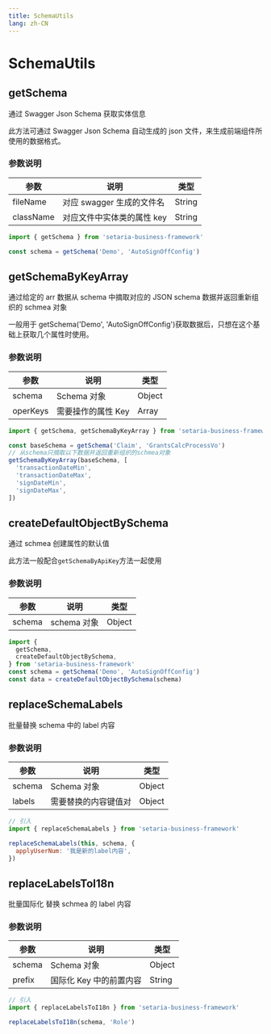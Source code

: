 ```yaml
---
title: SchemaUtils
lang: zh-CN
---
```


# SchemaUtils

## getSchema

通过 Swagger Json Schema 获取实体信息

此方法可通过 Swagger Json Schema 自动生成的 json 文件，来生成前端组件所使用的数据格式。

### 参数说明

| 参数      | 说明                       | 类型   |
| --------- | -------------------------- | ------ |
| fileName  | 对应 swagger 生成的文件名  | String |
| className | 对应文件中实体类的属性 key | String |

```javascript
import { getSchema } from 'setaria-business-framework'

const schema = getSchema('Demo', 'AutoSignOffConfig')
```

## getSchemaByKeyArray

通过给定的 arr 数据从 schema 中摘取对应的 JSON schema 数据并返回重新组织的 schmea 对象

一般用于 getSchema('Demo', 'AutoSignOffConfig')获取数据后，只想在这个基础上获取几个属性时使用。

### 参数说明

| 参数     | 说明               | 类型   |
| -------- | ------------------ | ------ |
| schema   | Schema 对象        | Object |
| operKeys | 需要操作的属性 Key | Array  |

```javascript
import { getSchema, getSchemaByKeyArray } from 'setaria-business-framework'

const baseSchema = getSchema('Claim', 'GrantsCalcProcessVo')
// 从schema只摘取以下数据并返回重新组织的schmea对象
getSchemaByKeyArray(baseSchema, [
  'transactionDateMin',
  'transactionDateMax',
  'signDateMin',
  'signDateMax',
])
```

## createDefaultObjectBySchema

通过 schmea 创建属性的默认值

此方法一般配合`getSchemaByApiKey`方法一起使用

### 参数说明

| 参数   | 说明        | 类型   |
| ------ | ----------- | ------ |
| schema | schema 对象 | Object |

```javascript
import {
  getSchema,
  createDefaultObjectBySchema,
} from 'setaria-business-framework'
const schema = getSchema('Demo', 'AutoSignOffConfig')
const data = createDefaultObjectBySchema(schema)
```

<!-- ## schemaFiledCustomAppend

批量在属性下增加对应的内容，比如批量增加 { format: 'date' }（转换为日期组件）

需要注意的是，此方法需要引入`util`

## 参数说明

| 参数     | 说明               | 类型   |
| -------- | ------------------ | ------ |
| self     | Vue 上下文对象     | Object |
| schema   | Schema 对象        | Object |
| operKeys | 需要操作的属性 Key | Array  |
| operInfo | 需要赋值的内容     | Object |

```javascript
// 引入
import { SchemaUtils } from 'setaria-business-framework'
;/ / / 批量增加日期属性
SchemaUtils.schemaFiledCustomAppend(
  this,
  schema,
  [
    'transactionDateMin',
    'transactionDateMax',
    'signDateMin',
    'signDateMax',
    // 'amountMin',
    // 'amountMax',
  ],
  { format: 'date' }
)
``` -->

<!-- ## schemaFiledUiSet

批量增加 UI 的属性，比如可清空等属性

需要注意的是，此方法需要引入`util`

## 参数说明

| 参数          | 说明             | 类型   |
| ------------- | ---------------- | ------ |
| self          | Vue 上下文对象   | Object |
| conditionKeys | 需要操作的属性集 | Array  |
| uiSchema      | UiSchema 对象    | Object |
| operObj       | 需要赋值的内容   | Object |

```javascript
// 引入
import { SchemaUtils } from 'setaria-business-framework'

// 以下代码把'userName','userno' 两个属性增加了可清空的功能
SchemaUtils.schemaFiledUiSet(
  this,
  ['userName', 'userno'],
  this.conditionUiSchema,
  {
    clearable: true,
  }
)

// 以下代码把'userName','userno' 两个属性增加了只读的功能
SchemaUtils.schemaFiledUiSet(
  this,
  ['userName', 'userno'],
  this.conditionUiSchema,
  {
    readonly: true,
  }
)

// 以下代码把'userName','userno' 两个属性增加了不可用的功能
SchemaUtils.schemaFiledUiSet(
  this,
  ['userName', 'userno'],
  this.conditionUiSchema,
  {
    disabled: true,
  }
)
``` -->

<!-- ## schemaFiledOneOfSet

在一个属性下增加下拉的功能

需要注意的是，此方法需要引入`util`

## 参数说明

| 参数      | 说明                                                                | 类型   |
| --------- | ------------------------------------------------------------------- | ------ |
| self      | Vue 上下文对象                                                      | Object |
| schema    | Schema 对象                                                         | Object |
| operKey   | 需要操作的属性 Key                                                  | String |
| operArray | 需要赋值的内容                                                      | Array  |
| operConst | operArray 如果返回的是业务类数据时，可使用此数据来指定 label、value | Object |

```javascript
// 引入
import { SchemaUtils } from 'setaria-business-framework'

// 动态赋值下拉
SchemaUtils.schemaFiledOneOfSet(this, schema, 'direction', [
  {
    const: '1',
    title: '交易方向1',
  },
  {
    const: '2',
    title: '交易方向2',
  },
])

// status 动态赋值下拉且使用自定义字段
SchemaUtils.schemaFiledOneOfSet(
  this,
  schema,
  'status',
  [
    {
      statusCode: '1',
      statusName: '状态1',
    },
    {
      statusCode: '1',
      statusName: '状态1',
    },
  ],
  { const: 'statusCode', title: 'statusName' }
)
``` -->

## replaceSchemaLabels

批量替换 schema 中的 label 内容

### 参数说明

| 参数   | 说明                 | 类型   |
| ------ | -------------------- | ------ |
| schema | Schema 对象          | Object |
| labels | 需要替换的内容键值对 | Object |

```javascript
// 引入
import { replaceSchemaLabels } from 'setaria-business-framework'

replaceSchemaLabels(this, schema, {
  applyUserNum: '我是新的label内容',
})
```

## replaceLabelsToI18n

批量国际化 替换 schmea 的 label 内容

### 参数说明

| 参数   | 说明                    | 类型   |
| ------ | ----------------------- | ------ |
| schema | Schema 对象             | Object |
| prefix | 国际化 Key 中的前置内容 | String |

```javascript
// 引入
import { replaceLabelsToI18n } from 'setaria-business-framework'

replaceLabelsToI18n(schema, 'Role')
```

<!-- ## calculateSchema

根据 schemaArray 数组及 excludeSchemaArray 计算真实的 schema

## 参数说明

| 参数               | 说明                               | 类型   |
| ------------------ | ---------------------------------- | ------ |
| schema             | Schema 对象                        | Object |
| schemaArray        | 需要从 schema 中直接拿取的数据 key | Array  |
| excludeSchemaArray | 需要从 schema 中排除的数据 key     | Array  |

```javascript
// 引入
import { SchemaUtils } from 'setaria-business-framework'

// 从全量 schema 中 获取schemaArray（可用的）schema，并排除excludeSchemaArray schema信息
const baseSchema = getSchema('Claim', 'GrantsCalcProcessVo')

SchemaUtils.calculateSchema(
  baseSchema,
  ['transactionDateMin', 'transactionDateMax', 'signDateMin', 'signDateMax'],
  ['test2']
)
``` -->
